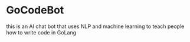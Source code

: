 # GoCodeBot
this is an AI chat bot that uses NLP and machine learning to teach people how to write code in GoLang

